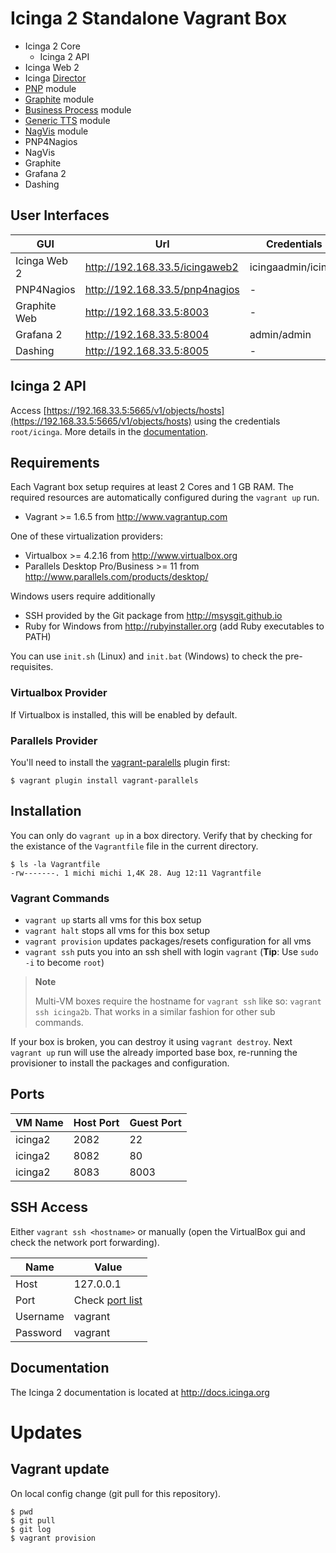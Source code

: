 # Icinga 2 Standalone Vagrant Box

* Icinga 2 Core
  * Icinga 2 API
* Icinga Web 2
 * Icinga [Director](https://github.com/Icinga/icingaweb2-module-director)
 * [PNP](https://github.com/Icinga/icingaweb2-module-pnp) module
 * [Graphite](https://github.com/Icinga/icingaweb2-module-graphite) module
 * [Business Process](https://github.com/Icinga/icingaweb2-module-businessprocess) module
 * [Generic TTS](https://github.com/Icinga/icingaweb2-module-generictts) module
 * [NagVis](https://github.com/Icinga/icingaweb2-module-nagvis) module
* PNP4Nagios
* NagVis
* Graphite
* Grafana 2
* Dashing

## User Interfaces

  GUI               | Url                               | Credentials
  ------------------|-----------------------------------|----------------
  Icinga Web 2      | http://192.168.33.5/icingaweb2    | icingaadmin/icinga
  PNP4Nagios        | http://192.168.33.5/pnp4nagios    | -
  Graphite Web	    | http://192.168.33.5:8003          | -
  Grafana 2         | http://192.168.33.5:8004          | admin/admin
  Dashing           | http://192.168.33.5:8005          | -

## Icinga 2 API

Access [https://192.168.33.5:5665/v1/objects/hosts](https://192.168.33.5:5665/v1/objects/hosts)
using the credentials `root/icinga`. More details in the [documentation](http://docs.icinga.org/icinga2/snapshot/doc/module/icinga2/chapter/icinga2-api#icinga2-api).

## Requirements

Each Vagrant box setup requires at least 2 Cores and 1 GB RAM.
The required resources are automatically configured during the
`vagrant up` run.

* Vagrant >= 1.6.5 from http://www.vagrantup.com

One of these virtualization providers:

* Virtualbox >= 4.2.16 from http://www.virtualbox.org
* Parallels Desktop Pro/Business >= 11 from http://www.parallels.com/products/desktop/

Windows users require additionally

* SSH provided by the Git package from http://msysgit.github.io
* Ruby for Windows from http://rubyinstaller.org (add Ruby executables to PATH)

You can use `init.sh` (Linux) and `init.bat` (Windows) to check the pre-requisites.

### Virtualbox Provider

If Virtualbox is installed, this will be enabled by default.

### Parallels Provider

You'll need to install the [vagrant-paralells](http://parallels.github.io/vagrant-parallels/docs/)
plugin first:

    $ vagrant plugin install vagrant-parallels

## Installation

You can only do `vagrant up` in a box directory. Verify that
by checking for the existance of the `Vagrantfile` file in the current
directory.

    $ ls -la Vagrantfile
    -rw-------. 1 michi michi 1,4K 28. Aug 12:11 Vagrantfile

### Vagrant Commands

* `vagrant up` starts all vms for this box setup
* `vagrant halt` stops all vms for this box setup
* `vagrant provision` updates packages/resets configuration for all vms
* `vagrant ssh` puts you into an ssh shell with login `vagrant` (**Tip**: Use `sudo -i` to become `root`)

> **Note**
>
> Multi-VM boxes require the hostname for `vagrant ssh` like so: `vagrant ssh icinga2b`.
> That works in a similar fashion for other sub commands.

If your box is broken, you can destroy it using `vagrant destroy`. Next `vagrant up`
run will use the already imported base box, re-running the provisioner to install
the packages and configuration.



## Ports

  VM Name   | Host Port | Guest Port
  ----------|-----------|-----------
  icinga2   | 2082      | 22
  icinga2   | 8082      | 80
  icinga2   | 8083      | 8003


## SSH Access

Either `vagrant ssh <hostname>` or manually (open the VirtualBox gui and check the
network port forwarding).

  Name            | Value
  ----------------|----------------
  Host            | 127.0.0.1
  Port            | Check [port list](#ports)
  Username        | vagrant
  Password        | vagrant


## Documentation

The Icinga 2 documentation is located at http://docs.icinga.org

# Updates

## Vagrant update

On local config change (git pull for this repository).

    $ pwd
    $ git pull
    $ git log
    $ vagrant provision

